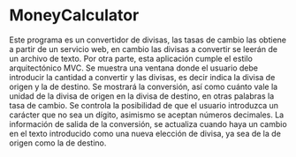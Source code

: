 # MoneyCalculator
Este programa es un convertidor de divisas, las tasas de cambio las obtiene a partir de un servicio web, en cambio las divisas a convertir se leerán de un archivo de texto. Por otra parte, esta aplicación cumple el estilo arquitectónico MVC. Se muestra una ventana donde el usuario debe introducir la cantidad a convertir y las divisas, es decir indica la divisa de origen y la de destino. Se mostrará la conversión, así como cuánto vale la unidad de la divisa de origen en la divisa de destino, en otras palabras la tasa de cambio. Se controla la posibilidad de que el usuario introduzca un carácter que no sea un dígito, asimismo se aceptan números decimales. La información de salida de la conversión, se actualiza cuando haya un cambio en el texto introducido como una nueva elección de divisa, ya sea de la de origen como la de destino.
